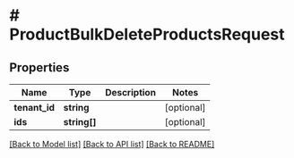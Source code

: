 # # ProductBulkDeleteProductsRequest


## Properties 


Name | Type | Description | Notes
------------ | ------------- | ------------- | -------------
**tenant_id**| **string** |   | [optional]
**ids**| **string[]** |   | [optional]


[[Back to Model list]](../../README.md#models) [[Back to API list]](../../README.md#endpoints) [[Back to README]](../../README.md)

